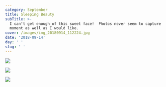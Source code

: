 ```yaml
---
category: September
title: Sleeping Beauty
subTitle: >-
  I can't get enough of this sweet face!  Photos never seem to capture the
  moment as well as I would like.  
cover: /images/img_20180914_112224.jpg
date: '2018-09-14'
day: ' '
slug: ' '
---
```

![](/images/img_20180914_112224.jpg)

![](/images/img_20180914_092640.jpg)

![](/images/img_20180914_132919.jpg)
